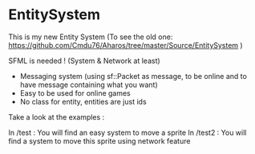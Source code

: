# EntitySystem

This is my new Entity System (To see the old one: https://github.com/Cmdu76/Aharos/tree/master/Source/EntitySystem )

SFML is needed ! (System & Network at least)

- Messaging system (using sf::Packet as message, to be online and to have message containing what you want)
- Easy to be used for online games
- No class for entity, entities are just ids

Take a look at the examples :

In /test : You will find an easy system to move a sprite
In /test2 : You will find a system to move this sprite using network feature